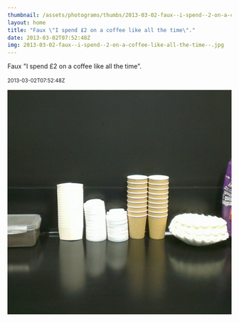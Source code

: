 ```yaml
---
thumbnail: /assets/photograms/thumbs/2013-03-02-faux--i-spend--2-on-a-coffee-like-all-the-time--.jpg
layout: home
title: "Faux \"I spend £2 on a coffee like all the time\"."
date: 2013-03-02T07:52:48Z
img: 2013-03-02-faux--i-spend--2-on-a-coffee-like-all-the-time--.jpg
---
```


Faux "I spend £2 on a coffee like all the time".

<small>2013-03-02T07:52:48Z</small>

![Faux "I spend £2 on a coffee like all the time".](2013-03-02-faux--i-spend--2-on-a-coffee-like-all-the-time--.jpg)
